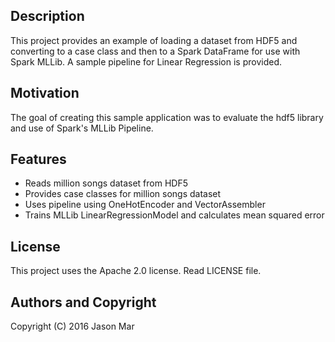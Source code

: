 ## Description

This project provides an example of loading a dataset from HDF5 and converting to a case class and then to a Spark DataFrame for use with Spark MLLib.
A sample pipeline for Linear Regression is provided.

## Motivation

The goal of creating this sample application was to evaluate the hdf5 library and use of Spark's MLLib Pipeline.

## Features

  * Reads million songs dataset from HDF5
  * Provides case classes for million songs dataset
  * Uses pipeline using OneHotEncoder and VectorAssembler
  * Trains MLLib LinearRegressionModel and calculates mean squared error

## License

This project uses the Apache 2.0 license. Read LICENSE file.

## Authors and Copyright

Copyright (C) 2016 Jason Mar